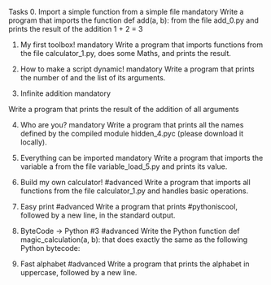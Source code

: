 Tasks
0. Import a simple function from a simple file
mandatory
Write a program that imports the function def add(a, b): from the file add_0.py and prints the result of the addition 1 + 2 = 3


1. My first toolbox!
mandatory
Write a program that imports functions from the file calculator_1.py, does some Maths, and prints the result.


2. How to make a script dynamic!
mandatory
Write a program that prints the number of and the list of its arguments.


3. Infinite addition
mandatory

Write a program that prints the result of the addition of all arguments


4. Who are you?
mandatory
Write a program that prints all the names defined by the compiled module hidden_4.pyc (please download it locally).


5. Everything can be imported
mandatory
Write a program that imports the variable a from the file variable_load_5.py and prints its value.


6. Build my own calculator!
#advanced
Write a program that imports all functions from the file calculator_1.py and handles basic operations.


7. Easy print
#advanced
Write a program that prints #pythoniscool, followed by a new line, in the standard output.


8. ByteCode -> Python #3
#advanced
Write the Python function def magic_calculation(a, b): that does exactly the same as the following Python bytecode:


9. Fast alphabet
#advanced
Write a program that prints the alphabet in uppercase, followed by a new line.



